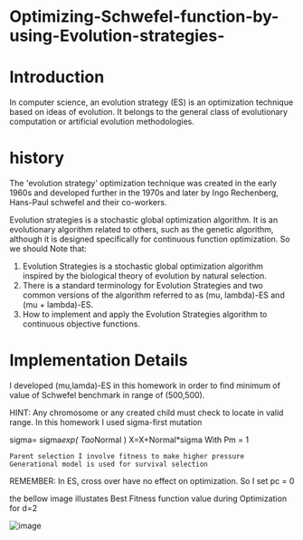 # Optimizing-Schwefel-function-by-using-Evolution-strategies-


# Introduction

In computer science, an evolution strategy (ES) is an optimization technique based on ideas of evolution. It belongs to the general class of  evolutionary computation or artificial evolution methodologies.

# history

The 'evolution strategy' optimization technique was created in the early 1960s and developed further in the 1970s and later by Ingo Rechenberg, Hans-Paul schwefel and their co-workers. 


Evolution strategies is a stochastic global optimization algorithm.
It is an evolutionary algorithm related to others, such as the genetic algorithm, although it is designed specifically for continuous function optimization.
So we should Note that:
1.	Evolution Strategies is a stochastic global optimization algorithm inspired by the biological theory of evolution by natural selection.
2.	There is a standard terminology for Evolution Strategies and two common versions of the algorithm referred to as (mu, lambda)-ES and (mu + lambda)-ES.
3.	How to implement and apply the Evolution Strategies algorithm to continuous objective functions.

# Implementation Details
I developed (mu,lamda)-ES in this homework in order to find minimum of value of Schwefel benchmark in range of (500,500).

HINT:
	Any chromosome or any created child must check to locate in valid range.
	In this homework I used sigma-first mutation
 
sigma= sigma*exp⁡( Tao*Normal )
X=X+Normal*sigma 
With Pm = 1


	Parent selection I involve fitness to make higher pressure 
	Generational model is used for survival selection 

REMEMBER:
In ES, cross over have no effect on optimization. So I set pc = 0 


the bellow image illustates Best Fitness function value during Optimization for d=2

![image](https://github.com/hamed-tgh/Optimizing-Schwefel-function-by-using-Evolution-strategies-/assets/47190471/58c21ac6-29f7-44a6-8f60-735af60913de)

